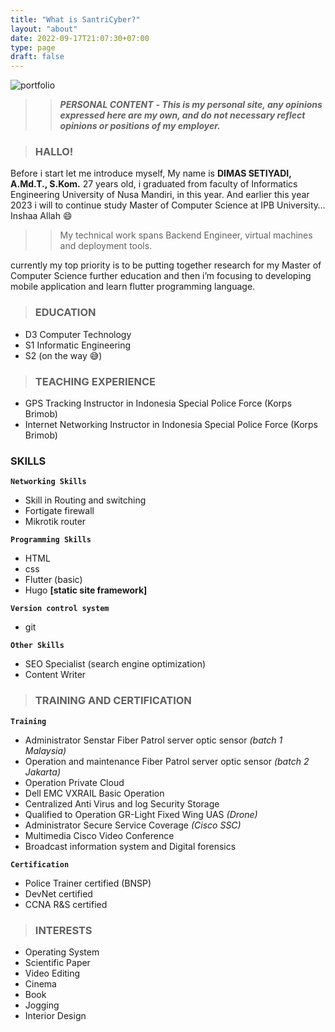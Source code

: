 ```yaml
---
title: "What is SantriCyber?"
layout: "about"
date: 2022-09-17T21:07:30+07:00
type: page
draft: false
---
```




![portfolio](/img/me.png/ "this image for portfolio")


>> ***PERSONAL CONTENT***
***- This is my personal site, any opinions expressed here are my own, and do not necessary reflect opinions or positions of my employer.***

>### HALLO!

Before i start let me introduce myself, My name is **DIMAS SETIYADI, A.Md.T., S.Kom.**  27 years old, i graduated from faculty of Informatics Engineering University of Nusa Mandiri, in this year. And earlier this year 2023 i will to continue study Master of Computer Science at IPB University…Inshaa Allah 😄

>> My technical work spans Backend Engineer, virtual machines and deployment tools.

currently my top priority is to be putting together research for my Master of Computer Science further education and then i’m focusing to developing mobile application and learn flutter programming language. 

>### EDUCATION

* D3 Computer Technology
* S1 Informatic Engineering
* S2 (on the way 😅)

>### TEACHING EXPERIENCE
* GPS Tracking Instructor in Indonesia Special Police Force (Korps Brimob)
* Internet Networking Instructor in Indonesia Special Police Force (Korps Brimob)
### SKILLS
**`````Networking Skills`````**

* Skill in Routing and switching
* Fortigate firewall
* Mikrotik router

**`````Programming Skills`````**

* HTML
* css
* Flutter (basic)
* Hugo **[static site framework]**

**``Version control system``**
- git

**`````Other Skills`````**
* SEO Specialist (search engine optimization)
* Content Writer
  
>### TRAINING AND CERTIFICATION
**`````Training`````**

* Administrator Senstar Fiber Patrol server optic sensor _(batch 1 Malaysia)_
* Operation and maintenance Fiber Patrol server optic sensor _(batch 2 Jakarta)_
* Operation Private Cloud
* Dell EMC VXRAIL Basic Operation
* Centralized Anti Virus and log Security Storage
* Qualified to Operation GR-Light Fixed Wing UAS _(Drone)_
* Administrator Secure Service Coverage _(Cisco SSC)_
* Multimedia Cisco Video Conference
* Broadcast information system and Digital forensics

**`````Certification`````**
* Police Trainer certified (BNSP)
* DevNet certified
* CCNA R&S certified 


> ### INTERESTS

* Operating System
* Scientific Paper
* Video Editing 
* Cinema
* Book
* Jogging
* Interior Design
